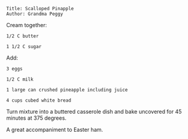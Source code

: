 ~~~ recipe-info
Title: Scalloped Pinapple
Author: Grandma Peggy
~~~

Cream together:

~~~ recipe-ingredients
1/2 C butter

1 1/2 C sugar
~~~

Add:

~~~ recipe-ingredients
3 eggs

1/2 C milk

1 large can crushed pineapple including juice

4 cups cubed white bread
~~~

Turn mixture into a buttered casserole dish and bake uncovered for 45 minutes at 375 degrees.

A great accompaniment to Easter ham.
